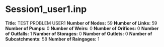 # Session1_user1.inp
**Title:** TEST PROBLEM USER1
**Number of Nodes:** 59
**Number of Links:** 59
**Number of Pumps:** 0
**Number of Weirs:** 0
**Number of Orifices:** 0
**Number of Outfalls:** 1
**Number of Storages:** 0
**Number of Outlets:** 0
**Number of Subcatchments:** 58
**Number of Raingages:** 1
